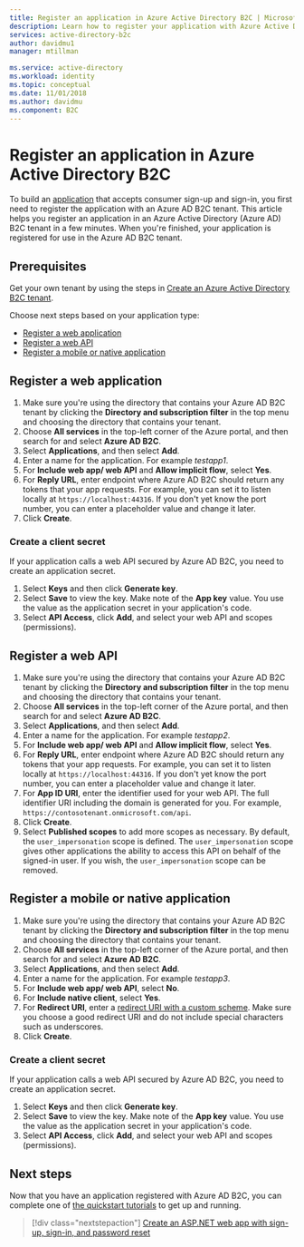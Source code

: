 ```yaml
---
title: Register an application in Azure Active Directory B2C | Microsoft Docs 
description: Learn how to register your application with Azure Active Directory B2C.
services: active-directory-b2c
author: davidmu1
manager: mtillman

ms.service: active-directory
ms.workload: identity
ms.topic: conceptual
ms.date: 11/01/2018
ms.author: davidmu
ms.component: B2C
---
```


# Register an application in Azure Active Directory B2C

To build an [application](active-directory-b2c-apps.md) that accepts consumer sign-up and sign-in, you first need to register the application with an Azure AD B2C tenant. This article helps you register an application in an Azure Active Directory (Azure AD) B2C tenant in a few minutes. When you're finished, your application is registered for use in the Azure AD B2C tenant.

## Prerequisites

Get your own tenant by using the steps in [Create an Azure Active Directory B2C tenant](tutorial-create-tenant.md).

Choose next steps based on your application type:

- [Register a web application](#register-a-web-application)
- [Register a web API](#register-a-web-api)
- [Register a mobile or native application](#register-a-mobile-or-native-application)

## Register a web application

1. Make sure you're using the directory that contains your Azure AD B2C tenant by clicking the **Directory and subscription filter** in the top menu and choosing the directory that contains your tenant.
2. Choose **All services** in the top-left corner of the Azure portal, and then search for and select **Azure AD B2C**.
3. Select **Applications**, and then select **Add**.
4. Enter a name for the application. For example *testapp1*.
5. For **Include web app/ web API** and **Allow implicit flow**, select **Yes**.
6. For **Reply URL**, enter endpoint where Azure AD B2C should return any tokens that your app requests. For example, you can set it to listen locally at `https://localhost:44316`. If you don't yet know the port number, you can enter a placeholder value and change it later.
7. Click **Create**.

### Create a client secret

If your application calls a web API secured by Azure AD B2C, you need to create an application secret.

1. Select **Keys** and then click **Generate key**. 
2. Select **Save** to view the key. Make note of the **App key** value. You use the value as the application secret in your application's code.
3. Select **API Access**, click **Add**, and select your web API and scopes (permissions).

## Register a web API

1. Make sure you're using the directory that contains your Azure AD B2C tenant by clicking the **Directory and subscription filter** in the top menu and choosing the directory that contains your tenant.
2. Choose **All services** in the top-left corner of the Azure portal, and then search for and select **Azure AD B2C**.
3. Select **Applications**, and then select **Add**.
4. Enter a name for the application. For example *testapp2*.
5. For **Include web app/ web API** and **Allow implicit flow**, select **Yes**.
6. For **Reply URL**, enter endpoint where Azure AD B2C should return any tokens that your app requests. For example, you can set it to listen locally at `https://localhost:44316`. If you don't yet know the port number, you can enter a placeholder value and change it later.
7. For **App ID URI**, enter the identifier used for your web API. The full identifier URI including the domain is generated for you. For example, `https://contosotenant.onmicrosoft.com/api`.
8. Click **Create**.
9. Select **Published scopes** to add more scopes as necessary. By default, the `user_impersonation` scope is defined. The `user_impersonation` scope gives other applications the ability to access this API on behalf of the signed-in user. If you wish, the `user_impersonation` scope can be removed.

## Register a mobile or native application

1. Make sure you're using the directory that contains your Azure AD B2C tenant by clicking the **Directory and subscription filter** in the top menu and choosing the directory that contains your tenant.
2. Choose **All services** in the top-left corner of the Azure portal, and then search for and select **Azure AD B2C**.
3. Select **Applications**, and then select **Add**.
4. Enter a name for the application. For example *testapp3*.
5. For **Include web app/ web API**, select **No**.
6. For **Include native client**, select **Yes**.
7. For **Redirect URI**, enter a [redirect URI with a custom scheme](active-directory-b2c-apps.md). Make sure you choose a good redirect URI and do not include special characters such as underscores.
8. Click **Create**.

### Create a client secret

If your application calls a web API secured by Azure AD B2C, you need to create an application secret.

1. Select **Keys** and then click **Generate key**. 
2. Select **Save** to view the key. Make note of the **App key** value. You use the value as the application secret in your application's code.
3. Select **API Access**, click **Add**, and select your web API and scopes (permissions).

## Next steps

Now that you have an application registered with Azure AD B2C, you can complete one of [the quickstart tutorials](active-directory-b2c-overview.md) to get up and running.

> [!div class="nextstepaction"]
> [Create an ASP.NET web app with sign-up, sign-in, and password reset](active-directory-b2c-devquickstarts-web-dotnet-susi.md)
